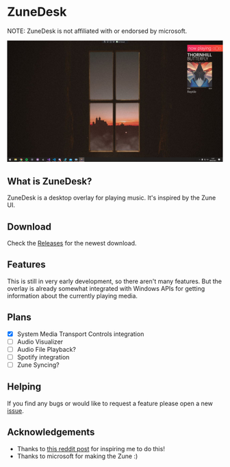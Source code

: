 # ZuneDesk
NOTE: ZuneDesk is not affiliated with or endorsed by microsoft.

![Early Version Screen Shot](/screenshots/1.png)

## What is ZuneDesk?
ZuneDesk is a desktop overlay for playing music. It's inspired by the Zune UI. 

## Download
Check the [Releases](https://github.com/PlatinShadow/ZuneDesk/releases) for the newest download.

## Features
This is still in very early development, so there aren't many features.
But the overlay is already somewhat integrated with Windows APIs for getting information about the currently playing media. 

## Plans
- [x] System Media Transport Controls integration
- [ ] Audio Visualizer
- [ ] Audio File Playback?
- [ ] Spotify integration
- [ ] Zune Syncing?

## Helping
If you find any bugs or would like to request a feature please open a new [issue](https://github.com/PlatinShadow/ZuneDesk/issues).

## Acknowledgements
- Thanks to [this reddit post](https://www.reddit.com/r/Zune/comments/l8bu6r/windows_10_zune_start_menu_concept/) for inspiring me to do this!
- Thanks to microsoft for making the Zune :)
